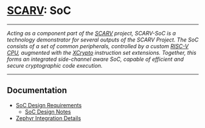# [SCARV](https://github.com/scarv): SoC

---

*Acting as a component part of the
[SCARV](https://www.scarv.org)
project,
SCARV-SoC is a technology demonstrator for several outputs of the SCARV Project.
The SoC consists of a set of common peripherals,
controlled by a custom
[RISC-V CPU](https://github.com:/scarv/scarv-cpu),
augmented with the
[XCrypto](https://github.com/scarv/xcrypto)
instruction set extensions.
Together,
this forms an integrated side-channel aware SoC,
capable of efficient and secure cryptographic code execution.*

---

## Documentation

- [SoC Design Requirements](doc/soc-requirements.md)
  - [SoC Design Notes](doc/soc-design.md)
- [Zephyr Integration Details](doc/zephyr-integration.md)


